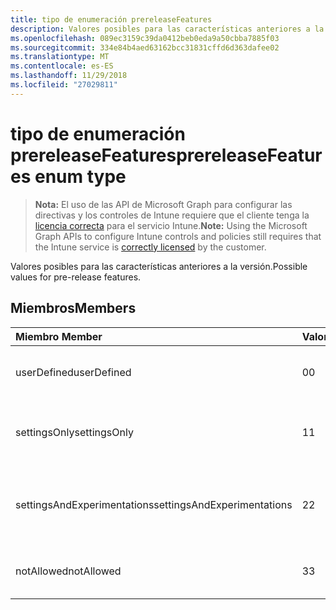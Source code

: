 ```yaml
---
title: tipo de enumeración prereleaseFeatures
description: Valores posibles para las características anteriores a la versión.
ms.openlocfilehash: 089ec3159c39da0412beb0eda9a50cbba7885f03
ms.sourcegitcommit: 334e84b4aed63162bcc31831cffd6d363dafee02
ms.translationtype: MT
ms.contentlocale: es-ES
ms.lasthandoff: 11/29/2018
ms.locfileid: "27029811"
---
```

# <a name="prereleasefeatures-enum-type"></a><span data-ttu-id="811a0-103">tipo de enumeración prereleaseFeatures</span><span class="sxs-lookup"><span data-stu-id="811a0-103">prereleaseFeatures enum type</span></span>

> <span data-ttu-id="811a0-104">**Nota:** El uso de las API de Microsoft Graph para configurar las directivas y los controles de Intune requiere que el cliente tenga la [licencia correcta](https://go.microsoft.com/fwlink/?linkid=839381) para el servicio Intune.</span><span class="sxs-lookup"><span data-stu-id="811a0-104">**Note:** Using the Microsoft Graph APIs to configure Intune controls and policies still requires that the Intune service is [correctly licensed](https://go.microsoft.com/fwlink/?linkid=839381) by the customer.</span></span>

<span data-ttu-id="811a0-105">Valores posibles para las características anteriores a la versión.</span><span class="sxs-lookup"><span data-stu-id="811a0-105">Possible values for pre-release features.</span></span>
## <a name="members"></a><span data-ttu-id="811a0-106">Miembros</span><span class="sxs-lookup"><span data-stu-id="811a0-106">Members</span></span>
|<span data-ttu-id="811a0-107">Miembro	</span><span class="sxs-lookup"><span data-stu-id="811a0-107">Member</span></span>|<span data-ttu-id="811a0-108">Valor</span><span class="sxs-lookup"><span data-stu-id="811a0-108">Value</span></span>|<span data-ttu-id="811a0-109">Descripción</span><span class="sxs-lookup"><span data-stu-id="811a0-109">Description</span></span>|
|:---|:---|:---|
|<span data-ttu-id="811a0-110">userDefined</span><span class="sxs-lookup"><span data-stu-id="811a0-110">userDefined</span></span>|<span data-ttu-id="811a0-111">0</span><span class="sxs-lookup"><span data-stu-id="811a0-111">0</span></span>|<span data-ttu-id="811a0-112">Definido por el usuario, valor predeterminado, sin intención.</span><span class="sxs-lookup"><span data-stu-id="811a0-112">User Defined, default value, no intent.</span></span>|
|<span data-ttu-id="811a0-113">settingsOnly</span><span class="sxs-lookup"><span data-stu-id="811a0-113">settingsOnly</span></span>|<span data-ttu-id="811a0-114">1</span><span class="sxs-lookup"><span data-stu-id="811a0-114">1</span></span>|<span data-ttu-id="811a0-115">Características de configuración preliminares sólo.</span><span class="sxs-lookup"><span data-stu-id="811a0-115">Settings only pre-release features.</span></span>|
|<span data-ttu-id="811a0-116">settingsAndExperimentations</span><span class="sxs-lookup"><span data-stu-id="811a0-116">settingsAndExperimentations</span></span>|<span data-ttu-id="811a0-117">2</span><span class="sxs-lookup"><span data-stu-id="811a0-117">2</span></span>|<span data-ttu-id="811a0-118">Características anteriores a la versión de configuración y experimentations.</span><span class="sxs-lookup"><span data-stu-id="811a0-118">Settings and experimentations pre-release features.</span></span>|
|<span data-ttu-id="811a0-119">notAllowed</span><span class="sxs-lookup"><span data-stu-id="811a0-119">notAllowed</span></span>|<span data-ttu-id="811a0-120">3</span><span class="sxs-lookup"><span data-stu-id="811a0-120">3</span></span>|<span data-ttu-id="811a0-121">Características de preliminares no permitidas.</span><span class="sxs-lookup"><span data-stu-id="811a0-121">Pre-release features not allowed.</span></span>|




